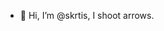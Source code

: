 - 👋 Hi, I’m @skrtis, I shoot arrows. 

<!---
skrtis/skrtis is a ✨ special ✨ repository because its `README.md` (this file) appears on your GitHub profile.
You can click the Preview link to take a look at your changes.
--->
